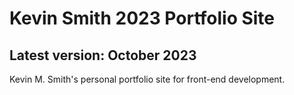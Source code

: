 # Kevin Smith 2023 Portfolio Site
## Latest version: October 2023
Kevin M. Smith's personal portfolio site for front-end development.
